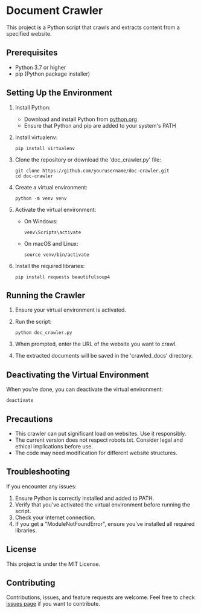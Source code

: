 # Document Crawler

This project is a Python script that crawls and extracts content from a specified website.

## Prerequisites

- Python 3.7 or higher
- pip (Python package installer)

## Setting Up the Environment

1. Install Python:
   - Download and install Python from [python.org](https://www.python.org/downloads/)
   - Ensure that Python and pip are added to your system's PATH

2. Install virtualenv:
   ```
   pip install virtualenv
   ```

3. Clone the repository or download the 'doc_crawler.py' file:
   ```
   git clone https://github.com/yourusername/doc-crawler.git
   cd doc-crawler
   ```

4. Create a virtual environment:
   ```
   python -m venv venv
   ```

5. Activate the virtual environment:
   - On Windows:
     ```
     venv\Scripts\activate
     ```
   - On macOS and Linux:
     ```
     source venv/bin/activate
     ```

6. Install the required libraries:
   ```
   pip install requests beautifulsoup4
   ```

## Running the Crawler

1. Ensure your virtual environment is activated.

2. Run the script:
   ```
   python doc_crawler.py
   ```

3. When prompted, enter the URL of the website you want to crawl.

4. The extracted documents will be saved in the 'crawled_docs' directory.

## Deactivating the Virtual Environment

When you're done, you can deactivate the virtual environment:
```
deactivate
```

## Precautions

- This crawler can put significant load on websites. Use it responsibly.
- The current version does not respect robots.txt. Consider legal and ethical implications before use.
- The code may need modification for different website structures.

## Troubleshooting

If you encounter any issues:
1. Ensure Python is correctly installed and added to PATH.
2. Verify that you've activated the virtual environment before running the script.
3. Check your internet connection.
4. If you get a "ModuleNotFoundError", ensure you've installed all required libraries.

## License

This project is under the MIT License.

## Contributing

Contributions, issues, and feature requests are welcome. Feel free to check [issues page](https://github.com/yourusername/doc-crawler/issues) if you want to contribute.